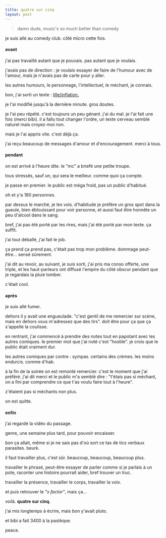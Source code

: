 ```yaml
---
title: quatre sur cinq
layout: post
---
```


> damn dude,
> music's so much better than comedy

je suis allé au comedy club. côté micro cette fois.

#### avant

j'ai pas travaillé autant que je pouvais.
pas autant que je voulais.

j'avais pas de direction :
je voulais essayer de faire de l'humour avec de l'amour,
mais je n'avais pas de carte pour y aller.

les autres humours, 
le personnage, l'intellectuel, le méchant,
je connais.

bon, j'ai sorti un texte : [lille/inflation.](/autre/sketchs/sketch_1.md)

je l'ai modifié jusqu'à la dernière minute.
gros doutes.

je l'ai peu répété.
c'est toujours un peu génant.
j'ai du mal.
je l'ai fait une fois (merci bibi).
il a fallu tout changer l'ordre,
un texte cerveau semble naturel mais croyez-moi non.

mais je l'ai appris vite. c'est déjà ça.

j'ai reçu beaucoup de messages d'amour
et d'encouragement.
merci à tous.

#### pendant

on est arrivé à l'heure dite.
le "mc" a briefé une petite troupe.

tous stressés, sauf un,
qui sera le meilleur. 
comme quoi ça compte.

je passe en premier.
le public est méga froid,
pas un public d'habitué.

oh et y'a 180 personnes.

par dessus le marché,
je les vois.
d'habitude je préfère un gros spot dans la gueule,
bien éblouissant pour voir personne,
et aussi faut être honnête un peu d'alcool dans le sang.

bref, j'ai pas été porté par les rires,
mais j'ai été porté par mon texte.
ça suffit.

j'ai tout déballé, j'ai fait le job.

ça prend ça prend pas,
c'était pas trop mon problème.
dommage peut-être... 
sensé sûrement.

j'ai dit au revoir, au suivant,
je suis sorti, j'ai pris ma conso offerte,
une triple, et les haut-parleurs ont diffusé
l'empire du côté obscur pendant que je regardais
la pluie tomber. 

c'était cool.

#### après

je suis allé fumer. 

dehors il y avait une engueulade.
"c'est gentil de me remercier sur scène,
mais en dehors vous m'adressez que des tirs".
doit être pour ça que ça s'appelle la coulisse.

en rentrant, j'ai commencé à prendre des notes
tout en papotant avec les autres comiques.
le premier mot que j'ai noté c'est "hostile".
je crois que le public était vraiment dur.

les autres comiques par contre : sympas.
certains des crèmes. les moins endurcis.
comme d'hab.

à la fin de la soirée on est remonté remercier.
c'est le moment que j'ai préféré.
j'ai dit merci et le public m'a semblé dire :
"t'étais pas si méchant,
on a fini par comprendre ce que t'as voulu faire
tout à l'heure".

z'étaient pas si méchants non plus.

on est quitte.

#### enfin

j'ai regardé la vidéo du passage.

genre, une semaine plus tard,
pour pouvoir encaisser.

bon ça allait, même si je ne sais pas d'où sort
ce tas de tics verbaux parasites. beurk.

il faut travailler plus, c'est sûr.
beaucoup, beaucoup, beaucoup plus.

travailler le phrasé, peut-être essayer de parler
comme si je parlais à un pote,
raconter une histoire pourrait aider,
bref trouver un truc.

travailler la présence,
travailler le corps,
travailler la voix.

et puis retrouver le *"x factor"*, mais ça...

voilà. **quatre sur cinq.**

j'ai mis longtemps à écrire,
mais bon y'avait pluto.

et bibi a fait 3400 à la pastèque.

peace.
